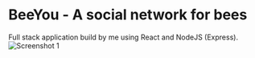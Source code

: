 # BeeYou - A social network for bees

Full stack application build by me using React and NodeJS (Express).
![Screenshot 1](https://i.ibb.co/bKsxYjx/Annotazione-2020-08-20-004238.png)